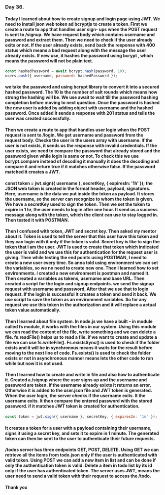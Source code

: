 ### Day 36.
#### Today I learned about how to create signup and login page using JWT. We need to install json web token ad bcryptjs to create a token. First we create a route to app that handles user sign- ups when the POST request is sent to /signup. We have request body which contains username and password and extract them. Then we need to check if the user already exits or not. If the user already exists, send back the response with 400  status which means a bad request along with the message the user already exists. If new use, it hashes the password using bcrypt , which means the password will not be plain text. 
```js
const hashedPassword = await bcrypt.hash(password, 10);
users.push({ username, password: hashedPassword });
```
#### we take the password and using bcrypt library to convert it into a secured hashed password. The 10 is the number of salt rounds which means how strong the hashing will be. We use await to wait till the password hashing completion before moving to next question. Once the password is hashed the new user is added by adding object with username and the hashed password. Once added it sends a response with 201 status and tells the user was created successfully. 
#### Then we create a route to app that handles user login when the POST request is sent to /login. We get username and password from the request body. Checks the user in the users array with username. If the user is not exists, it sends us the response with invalid credentials. If the user exists, we need to compare the password that already stored and the password given while login is same or not. To check this we use bcrypt.compare instead of decoding it manually it does the decoding and compare it and return true if it matches otherwise false. If the password matched it creates a JWT. 
#### const token = jwt.sign({ username }, secretKey, { expiresIn: '1h' }); the JSON web token is created in the format header, payload, signatures. Here, username is the data we put inside the token as payload. It stores the username, so the server can recognize to whom the token is given. We have a secretKey  used to sign the token. Then we set the token to expire in 1 hr, the user needs to log in after one hour. It send us a success message along with the token, which the client can use to stay logged in. Then tested it with POSTMAN. 
#### Then I confused with token, JWT and secret key. Then asked my mentor about it. Token is used to tell the server that this user have this token and they can login with it only if the token is valid. Secret key is like to sign the token that I am the user. JWT is used to create that token which indicated the user is valid and we use this for authentication for the request user is giving. Then while testing the end points using POSTMAN, I need to create a new user every time. So anna told using environment we can set the variables, so we no need to create new one. Then I learned how to set environments. I created a new environment is postman and named it. Then created a variables as tokens, username and base URL. Then created a script for the login and signup endpoints. we send the signup request with username and password, After that we use that to login request. If the login is successful It creates a token and send it back. We use script to save the token as an environment variables. So for any request we use this token in the authorization and it will replace a actual token value automatically. 
#### Then I learned about file system. In node.js we have a built – in module called fs module, it works with the files in our system. Using this module we can read the content of the file, write something and we can delete a file. fs.readFile() helps us to read a file. if we want to create and update a file we can use fs.writeFile(). Fs.existsSync() is used to check if the folder exists and it will be in synchronous means it waits for the result before moving to the next line of code. Fs.exists() is used to check the folder exists or not in asynchronous manner means lets the other code to run while but now it is not used.
#### Then I learned how to create and write in file and also how to authenticate it. Created a /signup where the user signs up and the username and password are taken. If the username already exixts it returns an error. Otherwise it is added to the user.json file and JWT token is generated. When the user login, the server checks if the username exits. It the username exits. It then compare the entered password with the stored password. if it matches JWT token is created for authentication. 
```js
const token = jwt.sign({ username }, secretKey, { expiresIn: '1m' });
```
#### It creates a token for a user with a payload containing their username, signs it using a secret key, and sets it to expire in 1 minute. The generated token can then be sent to the user to authenticate their future requests.
#### /todos server has three endpoints GET, POST, DELETE. Using GET we can retrieve all the items from todo.json only if the user is authenticated with valid token. Using POST we can add a new item in list and can be done if only the authentication token is valid. Delete a item in todo list by its id only if the user has authenticated token. The server uses JWT, means the user need to send a valid token with their request to access the /todo. 
#### Thank you
